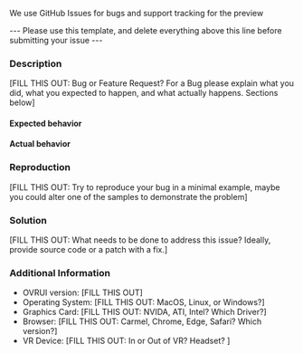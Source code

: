 We use GitHub Issues for bugs and support tracking for the preview

--- Please use this template, and delete everything above this line before submitting your issue ---

### Description

[FILL THIS OUT: Bug or Feature Request? For a Bug please explain what you did, what you expected to happen, and what actually happens. Sections below]

#### Expected behavior

#### Actual behavior

### Reproduction

[FILL THIS OUT: Try to reproduce your bug in a minimal example, maybe you could alter one of the samples to demonstrate the problem]

### Solution

[FILL THIS OUT: What needs to be done to address this issue? Ideally, provide source code or a patch with a fix.]

### Additional Information

* OVRUI version: [FILL THIS OUT]
* Operating System: [FILL THIS OUT: MacOS, Linux, or Windows?]
* Graphics Card: [FILL THIS OUT: NVIDA, ATI, Intel? Which Driver?]
* Browser: [FILL THIS OUT: Carmel, Chrome, Edge, Safari? Which version?]
* VR Device: [FILL THIS OUT: In or Out of VR? Headset? ]

